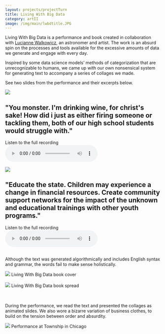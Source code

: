 ```yaml
---
layout: projects/projectTurn
title: Living With Big Data
category: artII
image: /img/main/lwbdtitle.JPG
---
```


<p>Living With Big Data is a performance and book created in collaboration with <a href="https://www.ted.com/talks/lucianne_walkowicz_let_s_not_use_mars_as_a_backup_planet">Lucianne Walkowicz</a>, an astronomer and artist. The work is an absurd spin on the processes and tools available for the excessive amounts of data we generate and engage with every day.</p>

<p>Inspired by some data science models’ methods of categorization that are unrecognizable to humans, we came up with our own nonsensical system for generating text to accompany a series of collages we made.</p>

<p>See two slides from the performance and their excerpts below.</p>

<div class="row">
<div class="col-md-8"><img src="../../img/lwbdGOOD1.gif"></div>

<div class="col-md-4"><h2 class="excerpt">"You monster. I'm drinking wine, for christ's sake! How did i just as either firing someone or tackling them, both of our high school students would struggle with."</h2>
Listen to the full recording<br><audio controls><source src="../../img/Youmonster.m4a" type="audio/mpeg">
Your browser does not support the audio element.
</audio></div>
</div>
<br>


<div class="row">
<div class="col-md-8"><img src="../../img/lwbdGOOD2.gif"></div>

<div class="col-md-4"><h2 class="excerpt">"Educate the state. Children may experience a change in financial resources. Create community support networks for the impact of the unknown and educational trainings with other youth programs."</h2>
Listen to the full recording<br><audio controls><source src="../../img/educate.m4a" type="audio/mpeg">
Your browser does not support the audio element.
</audio></div>
</div>
<br>

<p>Although the text was generated algorithmically and includes English syntax and grammar, the words fail to make sense holistically.</p>

<img src="../../img/lwbdbookcover.jpg">
Living With Big Data book cover
<br>
<br>
<img src="../../img/lwbdspread.jpg">
Living With Big Data book spread
<br>
<br>
<br>
<p>During the performance, we read the text and presented the collages as animated slides. We also wore a bizarre variation of business clothes, to build on the tension between order and absurdity.
</p>
<img src="../../img/lwbd5.jpg">
Performance at Township in Chicago
